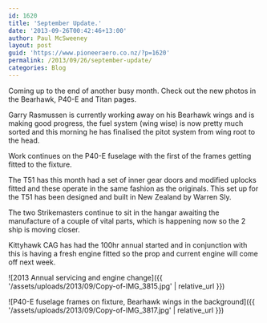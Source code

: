 ```yaml
---
id: 1620
title: 'September Update.'
date: '2013-09-26T00:42:46+13:00'
author: Paul McSweeney
layout: post
guid: 'https://www.pioneeraero.co.nz/?p=1620'
permalink: /2013/09/26/september-update/
categories: Blog
---
```


Coming up to the end of another busy month. Check out the new photos in the Bearhawk, P40-E and Titan pages.

Garry Rasmussen is currently working away on his Bearhawk wings and is making good progress, the fuel system (wing wise) is now pretty much sorted and this morning he has finalised the pitot system from wing root to the head.

Work continues on the P40-E fuselage with the first of the frames getting fitted to the fixture.

The T51 has this month had a set of inner gear doors and modified uplocks fitted and these operate in the same fashion as the originals. This set up for the T51 has been designed and built in New Zealand by Warren Sly.

The two Strikemasters continue to sit in the hangar awaiting the manufacture of a couple of vital parts, which is happening now so the 2 ship is moving closer.

Kittyhawk CAG has had the 100hr annual started and in conjunction with this is having a fresh engine fitted so the prop and current engine will come off next week.

![2013 Annual servicing and engine change]({{ '/assets/uploads/2013/09/Copy-of-IMG_3815.jpg' | relative_url }})

![P40-E fuselage frames on fixture, Bearhawk wings in the background]({{ '/assets/uploads/2013/09/Copy-of-IMG_3817.jpg' | relative_url }})
